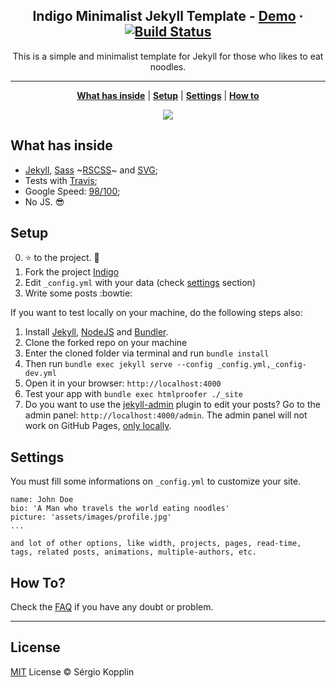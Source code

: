<p align="center">
    <h2 align="center">Indigo Minimalist Jekyll Template - <a href="http://sergiokopplin.github.io/indigo/">Demo</a> · <a href="https://travis-ci.org/sergiokopplin/indigo"><img src="https://camo.githubusercontent.com/5393485b732749b3499264168fa8af60166071e8/68747470733a2f2f7472617669732d63692e6f72672f73657267696f6b6f70706c696e2f696e6469676f2e7376673f6272616e63683d67682d7061676573" alt="Build Status" data-canonical-src="https://travis-ci.org/sergiokopplin/indigo.svg?branch=gh-pages" style="max-width:100%;"></a></h2>
</p>

<p align="center">This is a simple and minimalist template for Jekyll for those who likes to eat noodles.</p>

***

<p align="center">
    <b><a href="README.md#what-has-inside">What has inside</a></b>
    |
    <b><a href="README.md#setup">Setup</a></b>
    |
    <b><a href="README.md#settings">Settings</a></b>
    |
    <b><a href="README.md#how-to">How to</a></b>
</p>

<p align="center">
    <img src="https://raw.githubusercontent.com/sergiokopplin/indigo/gh-pages/assets/screen-shot.png" />
</p>

## What has inside

- [Jekyll](https://jekyllrb.com/), [Sass](http://sass-lang.com/) ~[RSCSS](http://rscss.io/)~ and [SVG](https://www.w3.org/Graphics/SVG/);
- Tests with [Travis](https://travis-ci.org/);
- Google Speed: [98/100](https://developers.google.com/speed/pagespeed/insights/?url=http%3A%2F%2Fsergiokopplin.github.io%2Findigo%2F);
- No JS. :sunglasses:

## Setup

0. :star: to the project. :metal:
1. Fork the project [Indigo](https://github.com/sergiokopplin/indigo/fork)
2. Edit `_config.yml` with your data (check <a href="README.md#settings">settings</a> section)
3. Write some posts :bowtie:

If you want to test locally on your machine, do the following steps also:

1. Install [Jekyll](http://jekyllrb.com), [NodeJS](https://nodejs.org/) and [Bundler](http://bundler.io/).
2. Clone the forked repo on your machine
3. Enter the cloned folder via terminal and run `bundle install`
4. Then run `bundle exec jekyll serve --config _config.yml,_config-dev.yml`
5. Open it in your browser: `http://localhost:4000`
6. Test your app with `bundle exec htmlproofer ./_site`
7. Do you want to use the [jekyll-admin](https://jekyll.github.io/jekyll-admin/) plugin to edit your posts? Go to the admin panel: `http://localhost:4000/admin`. The admin panel will not work on GitHub Pages, [only locally](https://github.com/jekyll/jekyll-admin/issues/341#issuecomment-292739469).

## Settings

You must fill some informations on `_config.yml` to customize your site.

```
name: John Doe
bio: 'A Man who travels the world eating noodles'
picture: 'assets/images/profile.jpg'
...

and lot of other options, like width, projects, pages, read-time, tags, related posts, animations, multiple-authors, etc.
```

## How To?

Check the [FAQ](./FAQ.md) if you have any doubt or problem.

---
## License

[MIT](http://kopplin.mit-license.org/) License © Sérgio Kopplin


